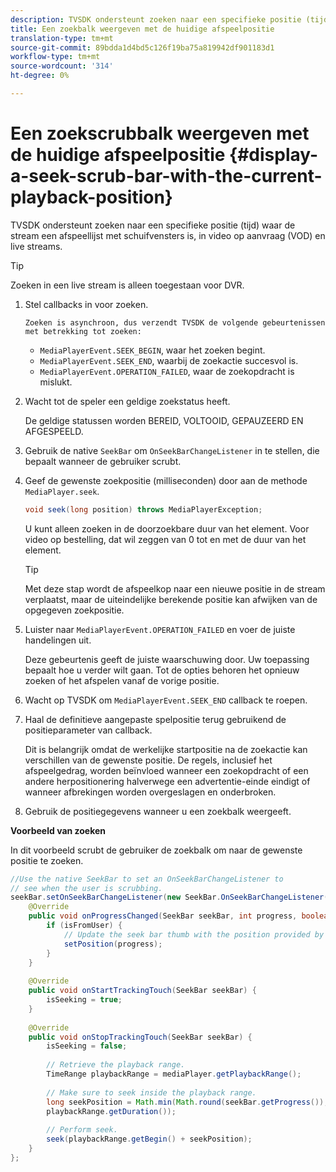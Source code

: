 ```yaml
---
description: TVSDK ondersteunt zoeken naar een specifieke positie (tijd) waar de stream een afspeellijst met schuifvensters is, in video op aanvraag (VOD) en live streams.
title: Een zoekbalk weergeven met de huidige afspeelpositie
translation-type: tm+mt
source-git-commit: 89bdda1d4bd5c126f19ba75a819942df901183d1
workflow-type: tm+mt
source-wordcount: '314'
ht-degree: 0%

---
```



# Een zoekscrubbalk weergeven met de huidige afspeelpositie {#display-a-seek-scrub-bar-with-the-current-playback-position}

TVSDK ondersteunt zoeken naar een specifieke positie (tijd) waar de stream een afspeellijst met schuifvensters is, in video op aanvraag (VOD) en live streams.

>[!TIP]
>
>Zoeken in een live stream is alleen toegestaan voor DVR.

1. Stel callbacks in voor zoeken.

       Zoeken is asynchroon, dus verzendt TVSDK de volgende gebeurtenissen met betrekking tot zoeken:
   
   * `MediaPlayerEvent.SEEK_BEGIN`, waar het zoeken begint.
   * `MediaPlayerEvent.SEEK_END`, waarbij de zoekactie succesvol is.
   * `MediaPlayerEvent.OPERATION_FAILED`, waar de zoekopdracht is mislukt.

1. Wacht tot de speler een geldige zoekstatus heeft.

   De geldige statussen worden BEREID, VOLTOOID, GEPAUZEERD EN AFGESPEELD.
1. Gebruik de native `SeekBar` om `OnSeekBarChangeListener` in te stellen, die bepaalt wanneer de gebruiker scrubt.
1. Geef de gewenste zoekpositie (milliseconden) door aan de methode `MediaPlayer.seek`.

   ```java
   void seek(long position) throws MediaPlayerException;
   ```

   U kunt alleen zoeken in de doorzoekbare duur van het element. Voor video op bestelling, dat wil zeggen van 0 tot en met de duur van het element.

   >[!TIP]
   >
   >Met deze stap wordt de afspeelkop naar een nieuwe positie in de stream verplaatst, maar de uiteindelijke berekende positie kan afwijken van de opgegeven zoekpositie.

1. Luister naar `MediaPlayerEvent.OPERATION_FAILED` en voer de juiste handelingen uit.

   Deze gebeurtenis geeft de juiste waarschuwing door. Uw toepassing bepaalt hoe u verder wilt gaan. Tot de opties behoren het opnieuw zoeken of het afspelen vanaf de vorige positie.

1. Wacht op TVSDK om `MediaPlayerEvent.SEEK_END` callback te roepen.
1. Haal de definitieve aangepaste spelpositie terug gebruikend de positieparameter van callback.

   Dit is belangrijk omdat de werkelijke startpositie na de zoekactie kan verschillen van de gewenste positie. De regels, inclusief het afspeelgedrag, worden beïnvloed wanneer een zoekopdracht of een andere herpositionering halverwege een advertentie-einde eindigt of wanneer afbrekingen worden overgeslagen en onderbroken.

1. Gebruik de positiegegevens wanneer u een zoekbalk weergeeft.

<!--<a id="example_EEB73818260C43C8B5AE12BA68548AB7"></a>-->

**Voorbeeld van zoeken**

In dit voorbeeld scrubt de gebruiker de zoekbalk om naar de gewenste positie te zoeken.

```java
//Use the native SeekBar to set an OnSeekBarChangeListener to 
// see when the user is scrubbing. 
seekBar.setOnSeekBarChangeListener(new SeekBar.OnSeekBarChangeListener() { 
    @Override 
    public void onProgressChanged(SeekBar seekBar, int progress, boolean isFromUser) { 
        if (isFromUser) { 
            // Update the seek bar thumb with the position provided by the user. 
            setPosition(progress); 
        } 
    } 
 
    @Override 
    public void onStartTrackingTouch(SeekBar seekBar) { 
        isSeeking = true; 
    } 
 
    @Override 
    public void onStopTrackingTouch(SeekBar seekBar) { 
        isSeeking = false; 
 
        // Retrieve the playback range. 
        TimeRange playbackRange = mediaPlayer.getPlaybackRange(); 
 
        // Make sure to seek inside the playback range. 
        long seekPosition = Math.min(Math.round(seekBar.getProgress()), 
        playbackRange.getDuration()); 
     
        // Perform seek. 
        seek(playbackRange.getBegin() + seekPosition); 
    } 
}; 
```

